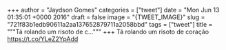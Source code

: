 
+++
author = "Jaydson Gomes"
categories = ["tweet"]
date = "Mon Jun 13 01:35:01 +0000 2016"
draft = false
image = "{TWEET_IMAGE}"
slug = "721f83b1edb90611a2aa137652879711a2058bbd"
tags = ["tweet"]
title = """Tá rolando um risoto de c..."""
+++
Tá rolando um risoto de coração https://t.co/YLeZ2YpAdd
